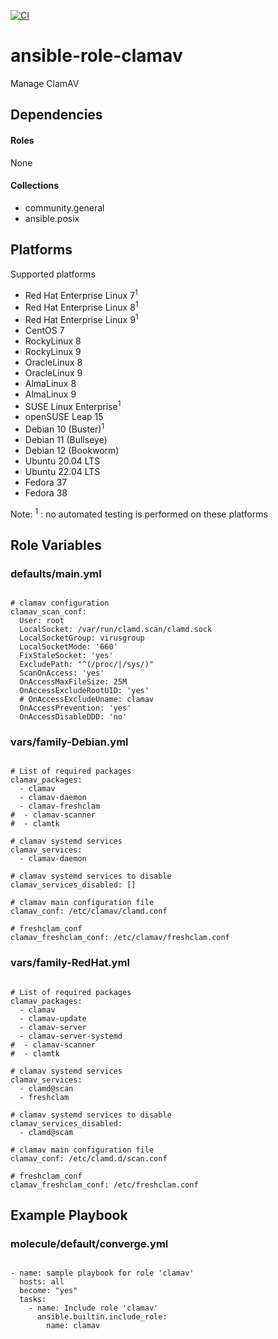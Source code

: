 [![CI](https://github.com/de-it-krachten/ansible-role-clamav/workflows/CI/badge.svg?event=push)](https://github.com/de-it-krachten/ansible-role-clamav/actions?query=workflow%3ACI)


# ansible-role-clamav

Manage ClamAV


## Dependencies

#### Roles
None

#### Collections
- community.general
- ansible.posix

## Platforms

Supported platforms

- Red Hat Enterprise Linux 7<sup>1</sup>
- Red Hat Enterprise Linux 8<sup>1</sup>
- Red Hat Enterprise Linux 9<sup>1</sup>
- CentOS 7
- RockyLinux 8
- RockyLinux 9
- OracleLinux 8
- OracleLinux 9
- AlmaLinux 8
- AlmaLinux 9
- SUSE Linux Enterprise<sup>1</sup>
- openSUSE Leap 15
- Debian 10 (Buster)<sup>1</sup>
- Debian 11 (Bullseye)
- Debian 12 (Bookworm)
- Ubuntu 20.04 LTS
- Ubuntu 22.04 LTS
- Fedora 37
- Fedora 38

Note:
<sup>1</sup> : no automated testing is performed on these platforms

## Role Variables
### defaults/main.yml
<pre><code>
# clamav configuration
clamav_scan_conf:
  User: root
  LocalSocket: /var/run/clamd.scan/clamd.sock
  LocalSocketGroup: virusgroup
  LocalSocketMode: '660'
  FixStaleSocket: 'yes'
  ExcludePath: "^(/proc/|/sys/)"
  ScanOnAccess: 'yes'
  OnAccessMaxFileSize: 25M
  OnAccessExcludeRootUID: 'yes'
  # OnAccessExcludeUname: clamav
  OnAccessPrevention: 'yes'
  OnAccessDisableDDD: 'no'
</pre></code>


### vars/family-Debian.yml
<pre><code>
# List of required packages
clamav_packages:
  - clamav
  - clamav-daemon
  - clamav-freshclam
#  - clamav-scanner
#  - clamtk

# clamav systemd services
clamav_services:
  - clamav-daemon

# clamav systemd services to disable
clamav_services_disabled: []

# clamav main configuration file
clamav_conf: /etc/clamav/clamd.conf

# freshclam_conf
clamav_freshclam_conf: /etc/clamav/freshclam.conf
</pre></code>

### vars/family-RedHat.yml
<pre><code>
# List of required packages
clamav_packages:
  - clamav
  - clamav-update
  - clamav-server
  - clamav-server-systemd
#  - clamav-scanner
#  - clamtk

# clamav systemd services
clamav_services:
  - clamd@scan
  - freshclam

# clamav systemd services to disable
clamav_services_disabled:
  - clamd@scam

# clamav main configuration file
clamav_conf: /etc/clamd.d/scan.conf

# freshclam_conf
clamav_freshclam_conf: /etc/freshclam.conf
</pre></code>



## Example Playbook
### molecule/default/converge.yml
<pre><code>
- name: sample playbook for role 'clamav'
  hosts: all
  become: "yes"
  tasks:
    - name: Include role 'clamav'
      ansible.builtin.include_role:
        name: clamav
</pre></code>
